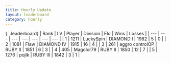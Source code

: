 ```yaml
---
title: Hourly Update
layout: leaderboard
category: hourly
---
```


{: .leaderboard}
| Rank | LV | Player | Division | Elo | Wins | Losses |
| --- | --- | --- | --- | --- | --- | --- |
| <span data-change="0">1</span> | 1211 | <span title="ID: 498412">LuckySpin</span> | DIAMOND I | <span data-change="15">1982</span> | <span data-change="2">5</span> | <span data-change="0">0</span> |
| <span data-change="1">2</span> | 1081 | <span title="ID: 229845">Flaw</span> | DIAMOND IV | <span data-change="54">1915</span> | <span data-change="6">16</span> | <span data-change="1">4</span> |
| <span data-change="1">3</span> | 261 | <span title="ID: 629691">aggro controlOP</span> | RUBY II | <span data-change="0">1851</span> | <span data-change="0">6</span> | <span data-change="0">3</span> |
| <span data-change="-2">4</span> | 405 | <span title="ID: 633660">Magolor79</span> | RUBY II | <span data-change="-25">1850</span> | <span data-change="3">12</span> | <span data-change="4">7</span> |
| <span data-change="0">5</span> | 1276 | <span title="ID: 4783">pojlk</span> | RUBY III | <span data-change="0">1842</span> | <span data-change="0">3</span> | <span data-change="0">1</span> |